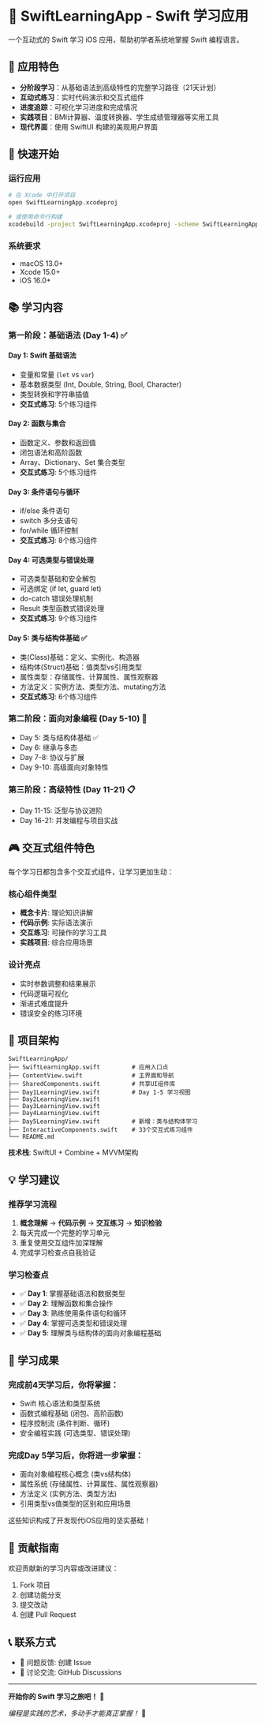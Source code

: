 # 🍎 SwiftLearningApp - Swift 学习应用

一个互动式的 Swift 学习 iOS 应用，帮助初学者系统地掌握 Swift 编程语言。

## 📱 应用特色

- **分阶段学习**：从基础语法到高级特性的完整学习路径（21天计划）
- **互动式练习**：实时代码演示和交互式组件
- **进度追踪**：可视化学习进度和完成情况
- **实践项目**：BMI计算器、温度转换器、学生成绩管理器等实用工具
- **现代界面**：使用 SwiftUI 构建的美观用户界面

## 🚀 快速开始

### 运行应用
```bash
# 在 Xcode 中打开项目
open SwiftLearningApp.xcodeproj

# 或使用命令行构建
xcodebuild -project SwiftLearningApp.xcodeproj -scheme SwiftLearningApp build
```

### 系统要求
- macOS 13.0+
- Xcode 15.0+
- iOS 16.0+

## 📚 学习内容

### 第一阶段：基础语法 (Day 1-4) ✅

#### Day 1: Swift 基础语法
- 变量和常量 (`let` vs `var`)
- 基本数据类型 (Int, Double, String, Bool, Character)  
- 类型转换和字符串插值
- **交互式练习**: 5个练习组件

#### Day 2: 函数与集合
- 函数定义、参数和返回值
- 闭包语法和高阶函数
- Array、Dictionary、Set 集合类型
- **交互式练习**: 5个练习组件

#### Day 3: 条件语句与循环  
- if/else 条件语句
- switch 多分支语句
- for/while 循环控制
- **交互式练习**: 8个练习组件

#### Day 4: 可选类型与错误处理
- 可选类型基础和安全解包
- 可选绑定 (if let, guard let)
- do-catch 错误处理机制
- Result 类型函数式错误处理
- **交互式练习**: 9个练习组件

#### Day 5: 类与结构体基础 ✅
- 类(Class)基础：定义、实例化、构造器
- 结构体(Struct)基础：值类型vs引用类型
- 属性类型：存储属性、计算属性、属性观察器
- 方法定义：实例方法、类型方法、mutating方法
- **交互式练习**: 6个练习组件

### 第二阶段：面向对象编程 (Day 5-10) 🚧
- Day 5: 类与结构体基础 ✅
- Day 6: 继承与多态
- Day 7-8: 协议与扩展
- Day 9-10: 高级面向对象特性

### 第三阶段：高级特性 (Day 11-21) 📋
- Day 11-15: 泛型与协议进阶
- Day 16-21: 并发编程与项目实战

## 🎮 交互式组件特色

每个学习日都包含多个交互式组件，让学习更加生动：

### 核心组件类型
- **概念卡片**: 理论知识讲解
- **代码示例**: 实际语法演示  
- **交互练习**: 可操作的学习工具
- **实践项目**: 综合应用场景

### 设计亮点
- 实时参数调整和结果展示
- 代码逻辑可视化
- 渐进式难度提升
- 错误安全的练习环境

## 📁 项目架构

```
SwiftLearningApp/
├── SwiftLearningApp.swift         # 应用入口点
├── ContentView.swift              # 主界面和导航
├── SharedComponents.swift         # 共享UI组件库
├── Day1LearningView.swift         # Day 1-5 学习视图
├── Day2LearningView.swift         
├── Day3LearningView.swift         
├── Day4LearningView.swift         
├── Day5LearningView.swift         # 新增：类与结构体学习
├── InteractiveComponents.swift    # 33个交互式练习组件
└── README.md
```

**技术栈**: SwiftUI + Combine + MVVM架构

## 💡 学习建议

### 推荐学习流程
1. **概念理解** → **代码示例** → **交互练习** → **知识检验**
2. 每天完成一个完整的学习单元
3. 重复使用交互组件加深理解
4. 完成学习检查点自我验证

### 学习检查点
- ✅ **Day 1**: 掌握基础语法和数据类型
- ✅ **Day 2**: 理解函数和集合操作
- ✅ **Day 3**: 熟练使用条件语句和循环
- ✅ **Day 4**: 掌握可选类型和错误处理
- ✅ **Day 5**: 理解类与结构体的面向对象编程基础

## 🎯 学习成果

### 完成前4天学习后，你将掌握：
- Swift 核心语法和类型系统
- 函数式编程基础 (闭包、高阶函数)
- 程序控制流 (条件判断、循环)
- 安全编程实践 (可选类型、错误处理)

### 完成Day 5学习后，你将进一步掌握：
- 面向对象编程核心概念 (类vs结构体)
- 属性系统 (存储属性、计算属性、属性观察器)
- 方法定义 (实例方法、类型方法)
- 引用类型vs值类型的区别和应用场景

这些知识构成了开发现代iOS应用的坚实基础！

## 🤝 贡献指南

欢迎贡献新的学习内容或改进建议：

1. Fork 项目
2. 创建功能分支  
3. 提交改动
4. 创建 Pull Request

## 📞 联系方式

- 📧 问题反馈: 创建 Issue
- 💬 讨论交流: GitHub Discussions

---

**开始你的 Swift 学习之旅吧！** 🚀

*编程是实践的艺术，多动手才能真正掌握！* 💪